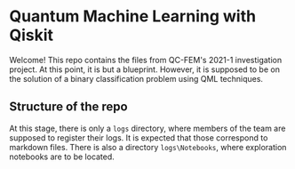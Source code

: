 # Quantum Machine Learning with Qiskit

Welcome! This repo contains the files from QC-FEM's 2021-1 investigation project. At this point, it is but a blueprint. However, it is supposed to be on the solution of a binary classification problem using QML techniques.

## Structure of the repo

At this stage, there is only a ```logs``` directory, where members of the team are supposed to register their logs. It is expected that those correspond to markdown files. There is also a directory ```logs\Notebooks```, where exploration notebooks are to be located.
